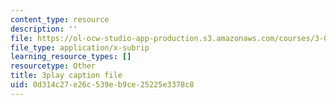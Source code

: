 ```yaml
---
content_type: resource
description: ''
file: https://ol-ocw-studio-app-production.s3.amazonaws.com/courses/3-091sc-introduction-to-solid-state-chemistry-fall-2010/0d314c27e26c539eb9ce25225e3378c8_NpBq_JnLKv8.vtt
file_type: application/x-subrip
learning_resource_types: []
resourcetype: Other
title: 3play caption file
uid: 0d314c27-e26c-539e-b9ce-25225e3378c8
---
```


